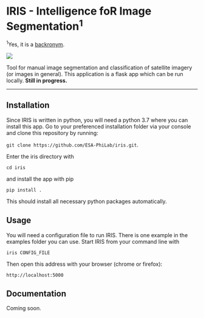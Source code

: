 # IRIS - Intelligence foR Image Segmentation<sup>1</sup>
<sup>1</sup>Yes, it is a <a href="https://en.wikipedia.org/wiki/Backronym">backronym</a>.

<img src="preview/1.png" />

Tool for manual image segmentation and classification of satellite imagery (or images in general).
This application is a flask app which can be run locally. <b>Still in progress.</b>

<hr />

## Installation
Since IRIS is written in python, you will need a python 3.7 where you can install this app.
Go to your preferenced installation folder via your console and clone this repository by running:

`git clone https://github.com/ESA-PhiLab/iris.git`.

Enter the iris directory with

`cd iris`

and install the app with pip

`pip install .`

This should install all necessary python packages automatically.

## Usage
You will need a configuration file to run IRIS. There is one example in the examples folder you can use. Start IRIS from your command line with

`iris CONFIG_FILE`

Then open this address with your browser (chrome or firefox):

`http://localhost:5000`

## Documentation
Coming soon.
